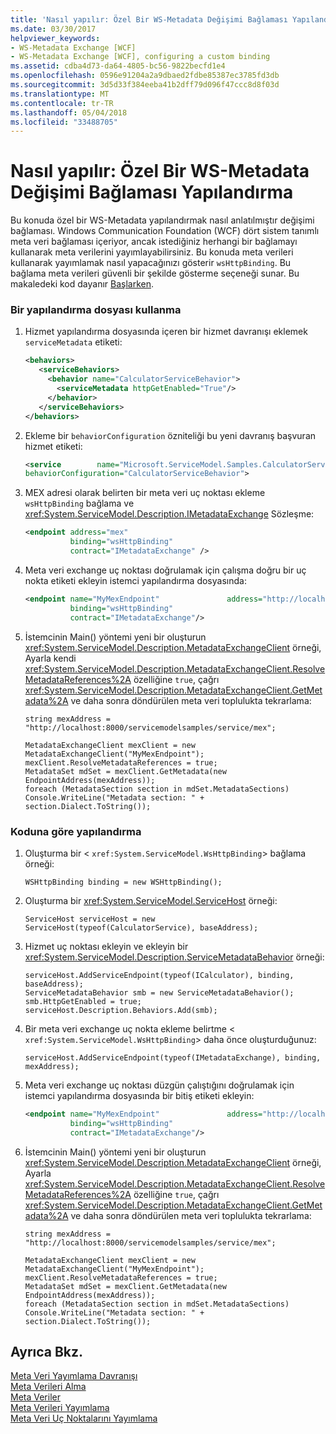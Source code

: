 ```yaml
---
title: 'Nasıl yapılır: Özel Bir WS-Metadata Değişimi Bağlaması Yapılandırma'
ms.date: 03/30/2017
helpviewer_keywords:
- WS-Metadata Exchange [WCF]
- WS-Metadata Exchange [WCF], configuring a custom binding
ms.assetid: cdba4d73-da64-4805-bc56-9822becfd1e4
ms.openlocfilehash: 0596e91204a2a9dbaed2fdbe85387ec3785fd3db
ms.sourcegitcommit: 3d5d33f384eeba41b2dff79d096f47ccc8d8f03d
ms.translationtype: MT
ms.contentlocale: tr-TR
ms.lasthandoff: 05/04/2018
ms.locfileid: "33488705"
---
```

# <a name="how-to-configure-a-custom-ws-metadata-exchange-binding"></a>Nasıl yapılır: Özel Bir WS-Metadata Değişimi Bağlaması Yapılandırma
Bu konuda özel bir WS-Metadata yapılandırmak nasıl anlatılmıştır değişimi bağlaması. Windows Communication Foundation (WCF) dört sistem tanımlı meta veri bağlaması içeriyor, ancak istediğiniz herhangi bir bağlamayı kullanarak meta verilerini yayımlayabilirsiniz. Bu konuda meta verileri kullanarak yayımlamak nasıl yapacağınızı gösterir `wsHttpBinding`. Bu bağlama meta verileri güvenli bir şekilde gösterme seçeneği sunar. Bu makaledeki kod dayanır [Başlarken](../../../../docs/framework/wcf/samples/getting-started-sample.md).  
  
### <a name="using-a-configuration-file"></a>Bir yapılandırma dosyası kullanma  
  
1.  Hizmet yapılandırma dosyasında içeren bir hizmet davranışı eklemek `serviceMetadata` etiketi:  
  
    ```xml  
    <behaviors>  
       <serviceBehaviors>  
         <behavior name="CalculatorServiceBehavior">  
           <serviceMetadata httpGetEnabled="True"/>  
         </behavior>  
       </serviceBehaviors>  
    </behaviors>  
    ```  
  
2.  Ekleme bir `behaviorConfiguration` özniteliği bu yeni davranış başvuran hizmet etiketi:  
  
    ```xml  
    <service        name="Microsoft.ServiceModel.Samples.CalculatorService"  
    behaviorConfiguration="CalculatorServiceBehavior">   
    ```  
  
3.  MEX adresi olarak belirten bir meta veri uç noktası ekleme `wsHttpBinding` bağlama ve <xref:System.ServiceModel.Description.IMetadataExchange> Sözleşme:  
  
    ```xml  
    <endpoint address="mex"  
              binding="wsHttpBinding"  
              contract="IMetadataExchange" />  
    ```  
  
4.  Meta veri exchange uç noktası doğrulamak için çalışma doğru bir uç nokta etiketi ekleyin istemci yapılandırma dosyasında:  
  
    ```xml  
    <endpoint name="MyMexEndpoint"               address="http://localhost:8000/servicemodelsamples/service/mex"  
              binding="wsHttpBinding"  
              contract="IMetadataExchange"/>  
    ```  
  
5.  İstemcinin Main() yöntemi yeni bir oluşturun <xref:System.ServiceModel.Description.MetadataExchangeClient> örneği, Ayarla kendi <xref:System.ServiceModel.Description.MetadataExchangeClient.ResolveMetadataReferences%2A> özelliğine `true`, çağrı <xref:System.ServiceModel.Description.MetadataExchangeClient.GetMetadata%2A> ve daha sonra döndürülen meta veri toplulukta tekrarlama:  
  
    ```  
    string mexAddress = "http://localhost:8000/servicemodelsamples/service/mex";  
  
    MetadataExchangeClient mexClient = new MetadataExchangeClient("MyMexEndpoint");  
    mexClient.ResolveMetadataReferences = true;  
    MetadataSet mdSet = mexClient.GetMetadata(new EndpointAddress(mexAddress));  
    foreach (MetadataSection section in mdSet.MetadataSections)  
    Console.WriteLine("Metadata section: " + section.Dialect.ToString());  
    ```  
  
### <a name="configuring-by-code"></a>Koduna göre yapılandırma  
  
1.  Oluşturma bir <<!--zz xref:System.ServiceModel.WsHttpBinding --> `xref:System.ServiceModel.WsHttpBinding`> bağlama örneği:  
  
    ```  
    WSHttpBinding binding = new WSHttpBinding();  
    ```  
  
2.  Oluşturma bir <xref:System.ServiceModel.ServiceHost> örneği:  
  
    ```  
    ServiceHost serviceHost = new ServiceHost(typeof(CalculatorService), baseAddress);  
    ```  
  
3.  Hizmet uç noktası ekleyin ve ekleyin bir <xref:System.ServiceModel.Description.ServiceMetadataBehavior> örneği:  
  
    ```  
    serviceHost.AddServiceEndpoint(typeof(ICalculator), binding, baseAddress);  
    ServiceMetadataBehavior smb = new ServiceMetadataBehavior();  
    smb.HttpGetEnabled = true;  
    serviceHost.Description.Behaviors.Add(smb);  
    ```  
  
4.  Bir meta veri exchange uç nokta ekleme belirtme <<!--zz xref:System.ServiceModel.WsHttpBinding --> `xref:System.ServiceModel.WsHttpBinding`> daha önce oluşturduğunuz:  
  
    ```  
    serviceHost.AddServiceEndpoint(typeof(IMetadataExchange), binding, mexAddress);  
    ```  
  
5.  Meta veri exchange uç noktası düzgün çalıştığını doğrulamak için istemci yapılandırma dosyasında bir bitiş etiketi ekleyin:  
  
    ```xml  
    <endpoint name="MyMexEndpoint"               address="http://localhost:8000/servicemodelsamples/service/mex"  
              binding="wsHttpBinding"  
              contract="IMetadataExchange"/>  
    ```  
  
6.  İstemcinin Main() yöntemi yeni bir oluşturun <xref:System.ServiceModel.Description.MetadataExchangeClient> örneği, Ayarla <xref:System.ServiceModel.Description.MetadataExchangeClient.ResolveMetadataReferences%2A> özelliğine `true`, çağrı <xref:System.ServiceModel.Description.MetadataExchangeClient.GetMetadata%2A> ve daha sonra döndürülen meta veri toplulukta tekrarlama:  
  
    ```  
    string mexAddress = "http://localhost:8000/servicemodelsamples/service/mex";  
  
    MetadataExchangeClient mexClient = new MetadataExchangeClient("MyMexEndpoint");  
    mexClient.ResolveMetadataReferences = true;  
    MetadataSet mdSet = mexClient.GetMetadata(new EndpointAddress(mexAddress));  
    foreach (MetadataSection section in mdSet.MetadataSections)  
    Console.WriteLine("Metadata section: " + section.Dialect.ToString());  
    ```  
  
## <a name="see-also"></a>Ayrıca Bkz.  
 [Meta Veri Yayımlama Davranışı](../../../../docs/framework/wcf/samples/metadata-publishing-behavior.md)  
 [Meta Verileri Alma](../../../../docs/framework/wcf/samples/retrieve-metadata.md)  
 [Meta Veriler](../../../../docs/framework/wcf/feature-details/metadata.md)  
 [Meta Verileri Yayımlama](../../../../docs/framework/wcf/feature-details/publishing-metadata.md)  
 [Meta Veri Uç Noktalarını Yayımlama](../../../../docs/framework/wcf/publishing-metadata-endpoints.md)

